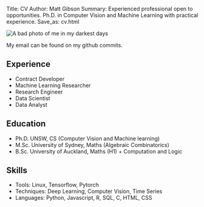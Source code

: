Title: CV
Author: Matt Gibson
Summary: Experienced professional open to opportunities. Ph.D. in Computer Vision and Machine Learning with practical experience.
Save_as: cv.html

![A bad photo of me in my darkest days]({attach}../images/vanitas_detail.png)

My email can be found on my github commits.

## Experience

- Contract Developer
- Machine Learning Researcher
- Research Engineer
- Data Scientist
- Data Analyst

## Education


- Ph.D. UNSW, CS (Computer Vision and Machine learning)
- M.Sc. University of Sydney, Maths (Algebraic Combinatorics)
- B.Sc. University of Auckland, Maths (H1) + Computation and Logic

## Skills

- Tools: Linux, Tensorflow, Pytorch
- Techniques: Deep Learning, Computer Vision, Time Series
- Languages: Python, Javascript, R, SQL, C, HTML, CSS

